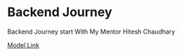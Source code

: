 <h1>Backend Journey </h1>

Backend Journey start With My Mentor Hitesh Chaudhary 

[Model Link](https://app.eraser.io/workspace/NZ09LAFWuPNUTNEJF7fA?origin=share)